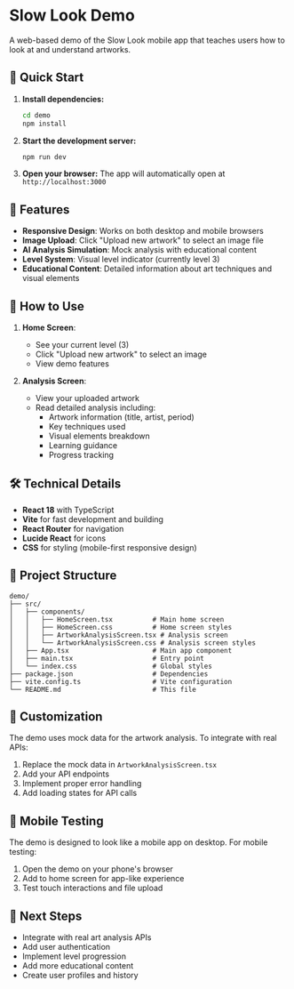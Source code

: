 # Slow Look Demo

A web-based demo of the Slow Look mobile app that teaches users how to look at and understand artworks.

## 🚀 Quick Start

1. **Install dependencies:**
   ```bash
   cd demo
   npm install
   ```

2. **Start the development server:**
   ```bash
   npm run dev
   ```

3. **Open your browser:**
   The app will automatically open at `http://localhost:3000`

## 📱 Features

- **Responsive Design**: Works on both desktop and mobile browsers
- **Image Upload**: Click "Upload new artwork" to select an image file
- **AI Analysis Simulation**: Mock analysis with educational content
- **Level System**: Visual level indicator (currently level 3)
- **Educational Content**: Detailed information about art techniques and visual elements

## 🎨 How to Use

1. **Home Screen**: 
   - See your current level (3)
   - Click "Upload new artwork" to select an image
   - View demo features

2. **Analysis Screen**:
   - View your uploaded artwork
   - Read detailed analysis including:
     - Artwork information (title, artist, period)
     - Key techniques used
     - Visual elements breakdown
     - Learning guidance
     - Progress tracking

## 🛠️ Technical Details

- **React 18** with TypeScript
- **Vite** for fast development and building
- **React Router** for navigation
- **Lucide React** for icons
- **CSS** for styling (mobile-first responsive design)

## 📁 Project Structure

```
demo/
├── src/
│   ├── components/
│   │   ├── HomeScreen.tsx          # Main home screen
│   │   ├── HomeScreen.css          # Home screen styles
│   │   ├── ArtworkAnalysisScreen.tsx # Analysis screen
│   │   └── ArtworkAnalysisScreen.css # Analysis screen styles
│   ├── App.tsx                     # Main app component
│   ├── main.tsx                    # Entry point
│   └── index.css                   # Global styles
├── package.json                    # Dependencies
├── vite.config.ts                  # Vite configuration
└── README.md                       # This file
```

## 🔧 Customization

The demo uses mock data for the artwork analysis. To integrate with real APIs:

1. Replace the mock data in `ArtworkAnalysisScreen.tsx`
2. Add your API endpoints
3. Implement proper error handling
4. Add loading states for API calls

## 📱 Mobile Testing

The demo is designed to look like a mobile app on desktop. For mobile testing:

1. Open the demo on your phone's browser
2. Add to home screen for app-like experience
3. Test touch interactions and file upload

## 🎯 Next Steps

- Integrate with real art analysis APIs
- Add user authentication
- Implement level progression
- Add more educational content
- Create user profiles and history

